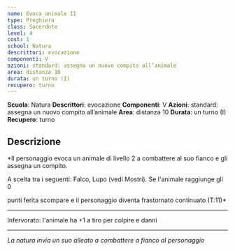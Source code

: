 ```yaml
---
name: Evoca animale II
type: Preghiera
class: Sacerdote
level: 4
cost: 1
school: Natura
descrittori: evocazione
componenti: V
azioni: standard: assegna un nuovo compito all’animale
area: distanza 10
durata: un turno (I)
recupero: turno
---
```

**Scuola**: Natura
**Descrittori**: evocazione
**Componenti**: V
**Azioni**: standard: assegna un nuovo compito all’animale
**Area**: distanza 10
**Durata**: un turno (I)
**Recupero**: turno

**Descrizione**
-

*Il personaggio evoca un animale di livello 2 a combattere al suo fianco e gli assegna un compito.

A scelta tra i seguenti: Falco, Lupo (vedi Mostri). Se l'animale raggiunge gli 0

punti ferita scompare e il personaggio diventa frastornato continuato (T:11)*

---

Infervorato: l'animale ha +1 a tiro per colpire e danni

---

*La natura invia un suo alleato a combattere a fianco al personaggio*